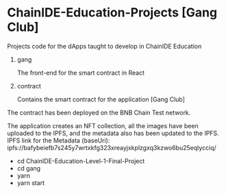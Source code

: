 # ChainIDE-Education-Projects [Gang Club]

Projects code for the dApps taught to develop in ChainIDE Education

1. gang
   
   The front-end for the smart contract in React

3. contract
   
   Contains the smart contract for the application [Gang Club]


The contract has been deployed on the BNB Chain Test network.

The application creates an NFT collection, all the images have been uploaded to the IPFS, and the metadata also has been updated to the IPFS.
IPFS link for the Metadata (baseUri): ipfs://bafybeiefb7s245y7wrtxkfg323xreayjxkplzgxq3kzwo6bu25eqlycciq/


- cd ChainIDE-Education-Level-1-Final-Project
- cd gang
- yarn
- yarn start


